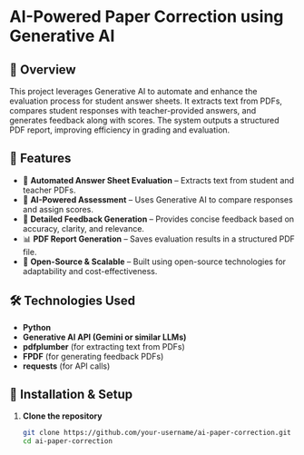 # AI-Powered Paper Correction using Generative AI  

## 📌 Overview  
This project leverages Generative AI to automate and enhance the evaluation process for student answer sheets. It extracts text from PDFs, compares student responses with teacher-provided answers, and generates feedback along with scores. The system outputs a structured PDF report, improving efficiency in grading and evaluation.  

## 🚀 Features  
- 📄 **Automated Answer Sheet Evaluation** – Extracts text from student and teacher PDFs.  
- 📝 **AI-Powered Assessment** – Uses Generative AI to compare responses and assign scores.  
- 🎯 **Detailed Feedback Generation** – Provides concise feedback based on accuracy, clarity, and relevance.  
- 📊 **PDF Report Generation** – Saves evaluation results in a structured PDF file.  
- 🔄 **Open-Source & Scalable** – Built using open-source technologies for adaptability and cost-effectiveness.  

## 🛠️ Technologies Used  
- **Python**  
- **Generative AI API (Gemini or similar LLMs)**  
- **pdfplumber** (for extracting text from PDFs)  
- **FPDF** (for generating feedback PDFs)  
- **requests** (for API calls)  

## 🔧 Installation & Setup  
1. **Clone the repository**  
   ```sh
   git clone https://github.com/your-username/ai-paper-correction.git
   cd ai-paper-correction
